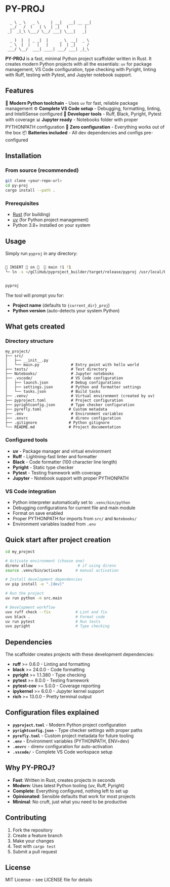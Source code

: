 # PY-PROJ

```
  _ \ _ \   _ \     | __|   __| __ __|
  __/   /  (   | \  | _|   (       |
 _|  _|_\ \___/ \__/ ___| \___|   _|

  _ )  |  | _ _|  |     _ \  __|  _ \
  _ \  |  |   |   |     |  | _|     /
 ___/ \__/  ___| ____| ___/ ___| _|_\
```

**PY-PROJ** is a fast, minimal Python project scaffolder written in Rust. It
creates modern Python projects with all the essentials: `uv` for package
management, VS Code configuration, type checking with Pyright, linting with
Ruff, testing with Pytest, and Jupyter notebook support.

## Features

🐍 **Modern Python toolchain** - Uses `uv` for fast, reliable package management
⚙️ **Complete VS Code setup** - Debugging, formatting, linting, and IntelliSense configured
🔧 **Developer tools** - Ruff, Black, Pyright, Pytest with coverage
📊 **Jupyter ready** - Notebooks folder with proper PYTHONPATH configuration
🎯 **Zero configuration** - Everything works out of the box
📦 **Batteries included** - All dev dependencies and configs pre-configured

## Installation

### From source (recommended)

```bash
git clone <your-repo-url>
cd py-proj
cargo install --path .
```

### Prerequisites

- [Rust](https://rustup.rs/) (for building)
- [uv](https://docs.astral.sh/uv/getting-started/installation/) (for Python project management)
- Python 3.8+ installed on your system

## Usage

Simply run `pyproj` in any directory:

```bash

󰚩 INSERT 󰇌 on    main !1 ?1
╰─ ln -s ~/gCliHub/pyproject_builder/target/release/pyproj /usr/local/bin/pyproject_builder


pyproj
```

The tool will prompt you for:
- **Project name** (defaults to `{current_dir}_proj`)
- **Python version** (auto-detects your system Python)

## What gets created

### Directory structure
```
my_project/
├── src/
│   ├── __init__.py
│   └── main.py              # Entry point with hello world
├── tests/                   # Test directory
├── Notebooks/               # Jupyter notebooks
├── .vscode/                 # VS Code configuration
│   ├── launch.json          # Debug configurations
│   ├── settings.json        # Python and formatter settings
│   └── tasks.json           # Build tasks
├── .venv/                   # Virtual environment (created by uv)
├── pyproject.toml           # Project configuration
├── pyrightconfig.json       # Type checker configuration
├── pyrefly.toml            # Custom metadata
├── .env                     # Environment variables
├── .envrc                   # direnv configuration
├── .gitignore              # Python gitignore
└── README.md               # Project documentation
```

### Configured tools

- **uv** - Package manager and virtual environment
- **Ruff** - Lightning-fast linter and formatter
- **Black** - Code formatter (100 character line length)
- **Pyright** - Static type checker
- **Pytest** - Testing framework with coverage
- **Jupyter** - Notebook support with proper PYTHONPATH

### VS Code integration

- Python interpreter automatically set to `.venv/bin/python`
- Debugging configurations for current file and main module
- Format on save enabled
- Proper PYTHONPATH for imports from `src/` and `Notebooks/`
- Environment variables loaded from `.env`

## Quick start after project creation

```bash
cd my_project

# Activate environment (choose one)
direnv allow                    # if using direnv
source .venv/bin/activate      # manual activation

# Install development dependencies
uv pip install -e ".[dev]"

# Run the project
uv run python -m src.main

# Development workflow
uvx ruff check --fix           # Lint and fix
uvx black .                    # Format code
uv run pytest                  # Run tests
uvx pyright                    # Type checking
```

## Dependencies

The scaffolder creates projects with these development dependencies:

- **ruff** >= 0.6.0 - Linting and formatting
- **black** >= 24.0.0 - Code formatting
- **pyright** >= 1.1.380 - Type checking
- **pytest** >= 8.0.0 - Testing framework
- **pytest-cov** >= 5.0.0 - Coverage reporting
- **ipykernel** >= 6.0.0 - Jupyter kernel support
- **rich** >= 13.0.0 - Pretty terminal output

## Configuration files explained

- **`pyproject.toml`** - Modern Python project configuration
- **`pyrightconfig.json`** - Type checker settings with proper paths
- **`pyrefly.toml`** - Custom project metadata for future tooling
- **`.env`** - Environment variables (PYTHONPATH, ENV=dev)
- **`.envrc`** - direnv configuration for auto-activation
- **`.vscode/`** - Complete VS Code workspace setup

## Why PY-PROJ?

- **Fast**: Written in Rust, creates projects in seconds
- **Modern**: Uses latest Python tooling (uv, Ruff, Pyright)
- **Complete**: Everything configured, nothing left to set up
- **Opinionated**: Sensible defaults that work for most projects
- **Minimal**: No cruft, just what you need to be productive

## Contributing

1. Fork the repository
2. Create a feature branch
3. Make your changes
4. Test with `cargo test`
5. Submit a pull request

## License

MIT License - see LICENSE file for details
